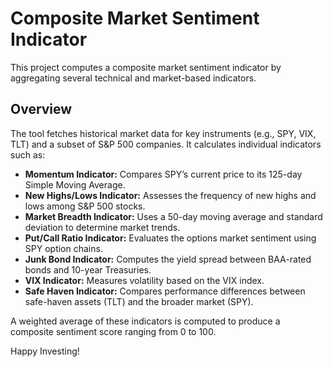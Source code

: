 # Composite Market Sentiment Indicator

This project computes a composite market sentiment indicator by aggregating several technical and market-based indicators.


## Overview

The tool fetches historical market data for key instruments (e.g., SPY, VIX, TLT) and a subset of S&P 500 companies. It calculates individual indicators such as:

- **Momentum Indicator:** Compares SPY’s current price to its 125-day Simple Moving Average.
- **New Highs/Lows Indicator:** Assesses the frequency of new highs and lows among S&P 500 stocks.
- **Market Breadth Indicator:** Uses a 50-day moving average and standard deviation to determine market trends.
- **Put/Call Ratio Indicator:** Evaluates the options market sentiment using SPY option chains.
- **Junk Bond Indicator:** Computes the yield spread between BAA-rated bonds and 10-year Treasuries.
- **VIX Indicator:** Measures volatility based on the VIX index.
- **Safe Haven Indicator:** Compares performance differences between safe-haven assets (TLT) and the broader market (SPY).

A weighted average of these indicators is computed to produce a composite sentiment score ranging from 0 to 100.


Happy Investing!

